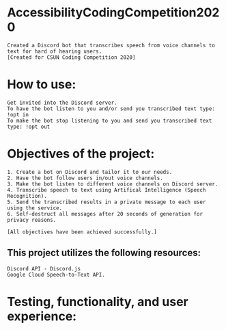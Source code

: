 # AccessibilityCodingCompetition2020 
```
Created a Discord bot that transcribes speech from voice channels to text for hard of hearing users. 
[Created for CSUN Coding Competition 2020]
```

# How to use:
```
Get invited into the Discord server.
To have the bot listen to you and/or send you transcribed text type: !opt in
To make the bot stop listening to you and send you transcribed text type: !opt out
```

# Objectives of the project:
```
1. Create a bot on Discord and tailor it to our needs.
2. Have the bot follow users in/out voice channels.
3. Make the bot listen to different voice channels on Discord server.
4. Transcribe speech to text using Artifical Intelligence (Speech Recognition).
5. Send the transcribed results in a private message to each user using the service.
6. Self-destruct all messages after 20 seconds of generation for privacy reasons.

[All objectives have been achieved successfully.]
```

## This project utilizes the following resources:
```
Discord API - Discord.js
Google Cloud Speech-to-Text API.
```

# Testing, functionality, and user experience:
```

```
